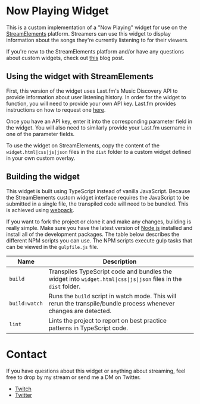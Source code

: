 # Now Playing Widget

This is a custom implementation of a "Now Playing" widget for use on the [StreamElements](https://streamelements.com) platform. Streamers can use this widget to display information about the songs they're currently listening to for their viewers.

If you're new to the StreamElements platform and/or have any questions about custom widgets, check out [this](https://blog.streamelements.com/how-can-you-become-a-code-guru-87071f223e1b) blog post.

## Using the widget with StreamElements

First, this version of the widget uses Last<span>.fm's</span> Music Discovery API to provide information about user listening history. In order for the widget to function, you will need to provide your own API key. Last<span>.fm</span> provides instructions on how to request one [here](https://www.last.fm/api).

Once you have an API key, enter it into the corresponding parameter field in the widget. You will also need to similarly provide your Last<span>.fm</span> username in one of the parameter fields.

To use the widget on StreamElements, copy the content of the `widget.html|css|js|json` files in the `dist` folder to a custom widget defined in your own custom overlay.

## Building the widget

This widget is built using TypeScript instead of vanilla JavaScript. Because the StreamElements custom widget interface requires the JavaScript to be submitted in a single file, the transpiled code will need to be bundled. This is achieved using [webpack](https://webpack.js.org/).

If you want to fork the project or clone it and make any changes, building is really simple. Make sure you have the latest version of [Node.js](https://nodejs.org/en/) installed and install all of the development packages. The table below describes the different NPM scripts you can use. The NPM scripts execute gulp tasks that can be viewed in the `gulpfile.js` file.

| **Name**      | **Description**                                                                                                    |
| ------------- | ------------------------------------------------------------------------------------------------------------------ |
| `build`       | Transpiles TypeScript code and bundles the widget into `widget.html\|css\|js\|json` files in the `dist` folder.    |
| `build:watch` | Runs the `build` script in watch mode. This will rerun the transpile/bundle process whenever changes are detected. |
| `lint`        | Lints the project to report on best practice patterns in TypeScript code.                                          |

# Contact

If you have questions about this widget or anything about streaming, feel free to drop by my stream or send me a DM on Twitter.

-   [Twitch](https://twitch.tv/monsterabe)
-   [Twitter](https://twitter.com/jasondibabbo)
